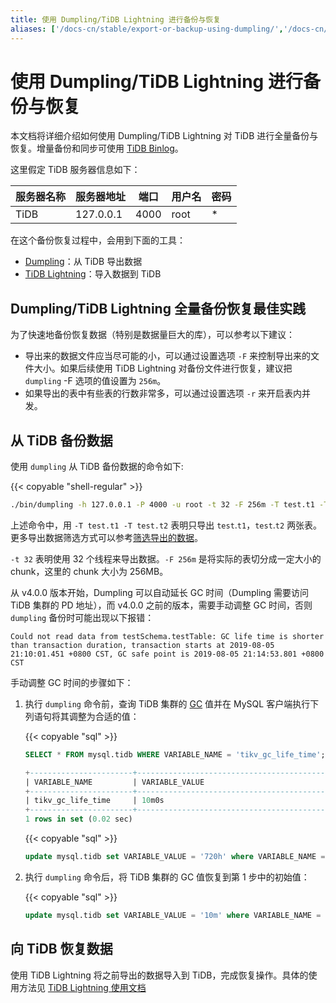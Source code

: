 ```yaml
---
title: 使用 Dumpling/TiDB Lightning 进行备份与恢复
aliases: ['/docs-cn/stable/export-or-backup-using-dumpling/','/docs-cn/v4.0/export-or-backup-using-dumpling/','/zh/tidb/v4.0/export-or-backup-using-dumpling']
---
```


# 使用 Dumpling/TiDB Lightning 进行备份与恢复

本文档将详细介绍如何使用 Dumpling/TiDB Lightning 对 TiDB 进行全量备份与恢复。增量备份和同步可使用 [TiDB Binlog](/tidb-binlog/tidb-binlog-overview.md)。

这里假定 TiDB 服务器信息如下：

|服务器名称|服务器地址|端口|用户名|密码|
|----|-------|----|----|--------|
|TiDB|127.0.0.1|4000|root|*|

在这个备份恢复过程中，会用到下面的工具：

- [Dumpling](/dumpling-overview.md)：从 TiDB 导出数据
- [TiDB Lightning](/tidb-lightning/tidb-lightning-overview.md)：导入数据到 TiDB

## Dumpling/TiDB Lightning 全量备份恢复最佳实践

为了快速地备份恢复数据（特别是数据量巨大的库），可以参考以下建议：

* 导出来的数据文件应当尽可能的小，可以通过设置选项 `-F` 来控制导出来的文件大小。如果后续使用 TiDB Lightning 对备份文件进行恢复，建议把 `dumpling` -F 选项的值设置为 `256m`。
* 如果导出的表中有些表的行数非常多，可以通过设置选项 `-r` 来开启表内并发。

## 从 TiDB 备份数据

使用 `dumpling` 从 TiDB 备份数据的命令如下:

{{< copyable "shell-regular" >}}

```bash
./bin/dumpling -h 127.0.0.1 -P 4000 -u root -t 32 -F 256m -T test.t1 -T test.t2 -o ./var/test
```

上述命令中，用 `-T test.t1 -T test.t2` 表明只导出 `test`.`t1`，`test`.`t2` 两张表。更多导出数据筛选方式可以参考[筛选导出的数据](/dumpling-overview.md#筛选导出的数据)。

`-t 32` 表明使用 32 个线程来导出数据。`-F 256m` 是将实际的表切分成一定大小的 chunk，这里的 chunk 大小为 256MB。

从 v4.0.0 版本开始，Dumpling 可以自动延长 GC 时间（Dumpling 需要访问 TiDB 集群的 PD 地址），而 v4.0.0 之前的版本，需要手动调整 GC 时间，否则 `dumpling` 备份时可能出现以下报错：

```log
Could not read data from testSchema.testTable: GC life time is shorter than transaction duration, transaction starts at 2019-08-05 21:10:01.451 +0800 CST, GC safe point is 2019-08-05 21:14:53.801 +0800 CST
```

手动调整 GC 时间的步骤如下：

1. 执行 `dumpling` 命令前，查询 TiDB 集群的 [GC](/garbage-collection-overview.md) 值并在 MySQL 客户端执行下列语句将其调整为合适的值：

    {{< copyable "sql" >}}

    ```sql
    SELECT * FROM mysql.tidb WHERE VARIABLE_NAME = 'tikv_gc_life_time';
    ```

    ```sql
    +-----------------------+------------------------------------------------------------------------------------------------+
    | VARIABLE_NAME         | VARIABLE_VALUE                                                                                 |
    +-----------------------+------------------------------------------------------------------------------------------------+
    | tikv_gc_life_time     | 10m0s                                                                                          |
    +-----------------------+------------------------------------------------------------------------------------------------+
    1 rows in set (0.02 sec)
    ```

    {{< copyable "sql" >}}

    ```sql
    update mysql.tidb set VARIABLE_VALUE = '720h' where VARIABLE_NAME = 'tikv_gc_life_time';
    ```

2. 执行 `dumpling` 命令后，将 TiDB 集群的 GC 值恢复到第 1 步中的初始值：

    {{< copyable "sql" >}}

    ```sql
    update mysql.tidb set VARIABLE_VALUE = '10m' where VARIABLE_NAME = 'tikv_gc_life_time';
    ```

## 向 TiDB 恢复数据

使用 TiDB Lightning 将之前导出的数据导入到 TiDB，完成恢复操作。具体的使用方法见 [TiDB Lightning 使用文档](/tidb-lightning/tidb-lightning-backends.md)
